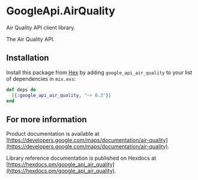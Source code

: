 # GoogleApi.AirQuality

Air Quality API client library.

The Air Quality API.

## Installation

Install this package from [Hex](https://hex.pm) by adding
`google_api_air_quality` to your list of dependencies in `mix.exs`:

```elixir
def deps do
  [{:google_api_air_quality, "~> 0.3"}]
end
```

## For more information

Product documentation is available at [https://developers.google.com/maps/documentation/air-quality](https://developers.google.com/maps/documentation/air-quality).

Library reference documentation is published on Hexdocs at
[https://hexdocs.pm/google_api_air_quality](https://hexdocs.pm/google_api_air_quality).
